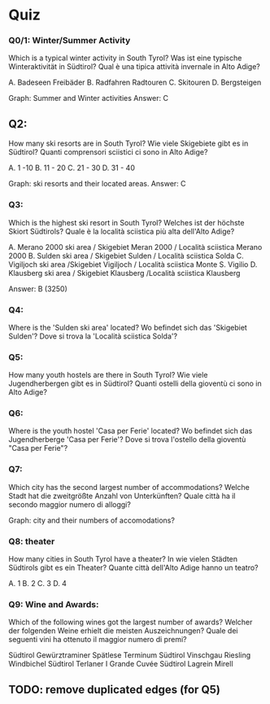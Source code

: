 # Quiz

### Q0/1: Winter/Summer Activity

Which is a typical winter activity in South Tyrol?
Was ist eine typische Winteraktivität in Südtirol?
Qual è una tipica attività invernale in Alto Adige?

A. Badeseen Freibäder
B. Radfahren Radtouren
C. Skitouren
D. Bergsteigen

Graph: Summer and Winter activities
Answer: C


## Q2:

How many ski resorts are in South Tyrol?
Wie viele Skigebiete gibt es in Südtirol?
Quanti comprensori sciistici ci sono in Alto Adige?

A. 1 -10
B. 11 - 20
C. 21 - 30
D. 31 - 40

Graph: ski resorts and their located areas.
Answer: C

### Q3:

Which is the highest ski resort in South Tyrol?
Welches ist der höchste Skiort Südtirols?
Quale è la località sciistica più alta dell'Alto Adige?

A. Merano 2000 ski area / Skigebiet Meran 2000 / Località sciistica Merano 2000
B. Sulden ski area / Skigebiet Sulden / Località sciistica Solda
C. Vigiljoch ski area /Skigebiet Vigiljoch / Località sciistica Monte S. Vigilio
D. Klausberg ski area / Skigebiet Klausberg /Località sciistica Klausberg

Answer: B (3250)

### Q4:

Where is the 'Sulden ski area' located?
Wo befindet sich das 'Skigebiet Sulden'?
Dove si trova la 'Località sciistica Solda'?

### Q5:

How many youth hostels are there in South Tyrol?
Wie viele Jugendherbergen gibt es in Südtirol?
Quanti ostelli della gioventù ci sono in Alto Adige?

### Q6:

<!--
Which youth hostel is located in Bolzano? (OR OTHER REGION)
Welche Jugendherberge befindet sich in Bozen?
Quale ostello della gioventù si trova a Bolzano?
-->

Where is the youth hostel 'Casa per Ferie' located?
Wo befindet sich das Jugendherberge 'Casa per Ferie'?
Dove si trova l'ostello della gioventù "Casa per Ferie"?


### Q7:

Which city has the second largest number of accommodations?
Welche Stadt hat die zweitgrößte Anzahl von Unterkünften?
Quale città ha il secondo maggior numero di alloggi?

Graph: city and their numbers of accomodations?

### Q8: theater

How many cities in South Tyrol have a theater?
In wie vielen Städten Südtirols gibt es ein Theater?
Quante città dell'Alto Adige hanno un teatro?

A. 1
B. 2
C. 3
D. 4

### Q9: Wine and Awards:

Which of the following wines got the largest number of awards?
Welcher der folgenden Weine erhielt die meisten Auszeichnungen?
Quale dei seguenti vini ha ottenuto il maggior numero di premi?

Südtirol Gewürztraminer Spätlese Terminum
Südtirol Vinschgau Riesling Windbichel
Südtirol Terlaner I Grande Cuvée
Südtirol Lagrein Mirell


## TODO: remove duplicated edges (for Q5)
